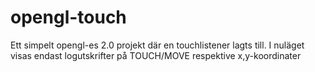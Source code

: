 # opengl-touch

Ett simpelt opengl-es 2.0 projekt där en touchlistener lagts till. I nuläget visas endast logutskrifter på TOUCH/MOVE respektive x,y-koordinater

